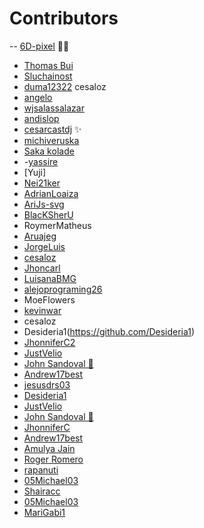 # Contributors
-- [6D-pixel](https://github.com/6D-pixel) 💪😠
- [Thomas Bui](https://github.com/tbui468)
- [Sluchainost](https://github.com/Sluchainost)
- [duma12322](https://github.com/duma12322)
  cesaloz
- [angelo](https://github.com/angelolelli)
- [wjsalassalazar](https://github.com/wjsalassalazar)
- [andislop](https://github.com/andislop)
- [cesarcastdj](https://github.com/cesarcastdj) ✨
- [michiveruska](https://github.com/michiveruska)
- [Saka kolade](https://github.com/fizzwic) 
- -[yassire](https://github.com/yyassire)
- [Yuji]
- [Nei21ker](https://github.com/Nei21ker/ramafruit.git)
- [AdrianLoaiza](Azalon70)
- [AriJs-svg](https://github.com/AriJs-svg)
- [BlacKSherU](https://github.com/BlacKSherU)
- RoymerMatheus
- [Aruajeg](https://github.com/Aruajeg)
- [JorgeLuis](https://github.com/JorgeDuranAlcala)
- [cesaloz](https://github.com/cesaloz/)
- [Jhoncarl](https://github.com/Jhoncarl2)
- [LuisanaBMG](https://github.com/LuisanaBMG)
- [alejoprograming26](https://github.com/alejoprograming26)
- MoeFlowers
- [kevinwar](https://github.com/kevinwar)
- cesaloz
- Desideria1(https://github.com/Desideria1)
- [JhonniferC2](https://github.com/JhonniferC)
- [JustVelio](https://github.com/justvelio)
- [John Sandoval 🚀](https://github.com/jsandoval1)
- [Andrew17best](https://github.com/Andrew17best)
- [jesusdrs03](https://github.com/Jesusdrs03)
- [Desideria1](https://github.com/Desideria1)
- [JustVelio](https://github.com/justvelio)
- [John Sandoval 🚀](https://github.com/jsandoval1)
- [JhonniferC](https://github.com/JhonniferC)
- [Andrew17best](https://github.com/Andrew17best)
- [ Amulya Jain ](https://github.com/AmulyaJain2004)
- [ Roger Romero ](https://github.com/royert)
- [rapanuti](https://github.com/rapanuti)
- [05Michael03](https://github.com/05Michael03)
- [Shairacc](https://github.com/Shairacc)
- [05Michael03](https://github.com/05Michael03)
- [MariGabi1](https://github.com/MariGabi1)
